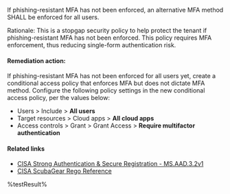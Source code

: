 If phishing-resistant MFA has not been enforced, an alternative MFA method SHALL be enforced for all users.

Rationale: This is a stopgap security policy to help protect the tenant if phishing-resistant MFA has not been enforced. This policy requires MFA enforcement, thus reducing single-form authentication risk.

#### Remediation action:

If phishing-resistant MFA has not been enforced for all users yet, create a conditional access policy that enforces MFA but does not dictate MFA method. Configure the following policy settings in the new conditional access policy, per the values below:

* Users > Include > **All users**
* Target resources > Cloud apps > **All cloud apps**
* Access controls > Grant > Grant Access > **Require multifactor authentication**

#### Related links

* [CISA Strong Authentication & Secure Registration - MS.AAD.3.2v1](https://github.com/cisagov/ScubaGear/blob/main/PowerShell/ScubaGear/baselines/aad.md#msaad32v1)
* [CISA ScubaGear Rego Reference](https://github.com/cisagov/ScubaGear/blob/main/PowerShell/ScubaGear/Rego/AADConfig.rego#L214)

<!--- Results --->
%testResult%
